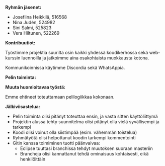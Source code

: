 **Ryhmän jäsenet:**

- Josefiina Heikkilä, 516568
- Nina Judén, 524982
- Sini Salmi, 525823
- Vera Hiltunen, 522269

**Kontribuutiot:**

Työstimme projektia suurilta osin kaikki yhdessä koodikerhossa sekä web-kurssin luennoilla ja jatkoimme aina osakohtaista muokkausta kotona.

Kommunikoinnissa käytimme Discordia sekä WhatsAppia.

**Pelin toiminta:**



**Muuta huomioitavaa työstä:**

Emme ehtineet toteuttamaan pelilogiikkaa kokonaan.

**Jälkiviisastelua:**

- Pelin toiminta olisi pitänyt toteuttaa ensin, ja vasta sitten käyttöliittymä
- Projektin alussa tehty suunnitelma olisi pitänyt olla vielä syvällisempi ja tarkempi
- Koodi olisi voinut olla siistimpää (esim. vähemmän toistelua)
- Ryhmätyötä olisi helpottanut koodin tarkempi kommentointi
- Gitin kanssa toimiminen tuotti päänvaivaa:
    - Eclipse tuuttasi branchissa tehdyt muutoksen suoraan masteriin
    - Brancheja olisi kannattanut tehdä ominaisuus kohtaisesti, eikä henkilöittäin
